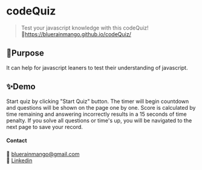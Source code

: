 # codeQuiz
> Test your javascript knowledge with this codeQuiz! <br>
🔗https://bluerainmango.github.io/codeQuiz/

## 🎯Purpose
It can help for javascript leaners to test their understanding of javascript. 

## ✨Demo
Start quiz by clicking "Start Quiz" button. The timer will begin countdown and questions will be shown on the page one by one. Score is calculated by time remaining and answering incorrectly results in a 15 seconds of time penalty. If you solve all questions or time's up, you will be navigated to the next page to save your record.

#### Contact
📧 bluerainmango@gmail.com <br />
🔗 [Linkedin](https://www.linkedin.com/in/emily-yu-4b0109112/)
